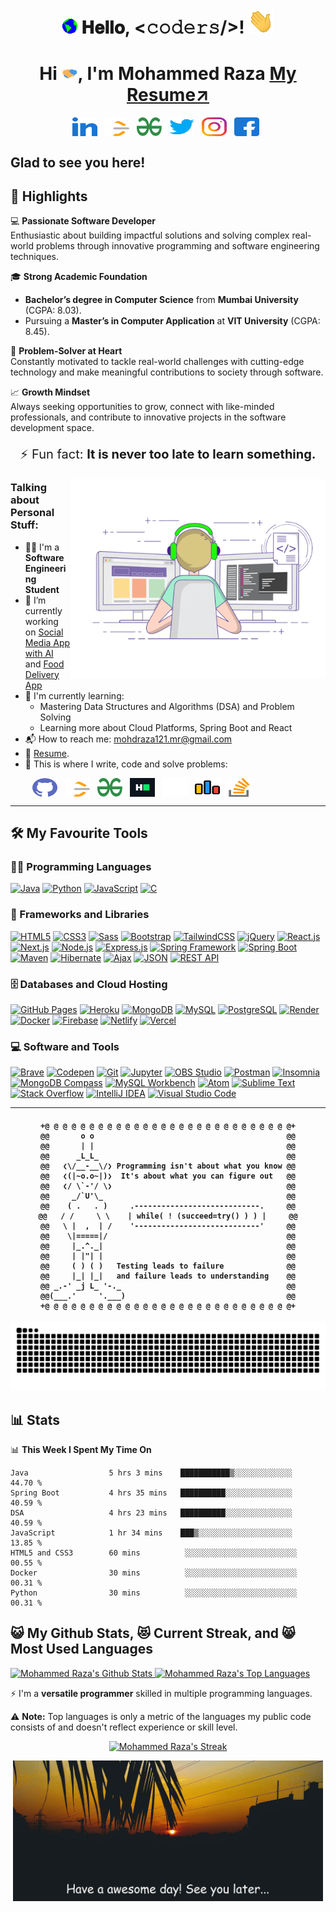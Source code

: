 <h1 align="center">
  <img src="./GIF/Earth.gif" width="24px"/>
  𝐇𝐞𝐥𝐥𝐨, &lt;𝚌𝚘𝚍𝚎𝚛𝚜/&gt;!
  <img src="./GIF/Hi.gif" width="40px" />
</h1>

<h1 align="center">
    Hi <img src='./GIF/Handshake.gif' height='26' alt='there'>, I'm Mohammed Raza <a href="https://drive.google.com/file/d/1Rnbg6iF29tZmK4JVc0V6bQTT3klSXzZc/view?usp=drive_link" alt="Mohammed Raza's Resume">My Resume↗️</a>
</h1>

<div align="center">
<a href="https://github.com/Razakhan34" target="_blank"><img align="center" src="./images/Social/linked-in-alt.svg" alt="Mohammed Raza" height="30" width="40" /></a>
&nbsp;
<a href="https://leetcode.com/u/raza_coder34/" target="_blank"><img align="center" src="./images/Social/leet-code.svg" alt="Mohammed Raza" height="30" width="40" /></a>
&nbsp;
<a href="https://www.geeksforgeeks.org/user/raza_coder34/" target="_blank"><img align="center" src="./images/Social/geeks-for-geeks.svg" alt="Mohammed Raza" height="30" width="40" /></a>
&nbsp;
<a href="https://x.com/razakhan_34" target="_blank"><img align="center" src="./images/Social/twitter.svg" alt="Mohammed Raza" height="30" width="40" /></a>
&nbsp;
<a href="https://www.instagram.com/mohd_raza_72" target="_blank"><img align="center" src="./images/Social/instagram.svg" alt="Mohammed Raza" height="30" width="40" /></a>
&nbsp;
<a href="https://www.facebook.com/mohd.raza.90038882" target="_blank"><img align="center" src="./images/Social/facebook.svg" alt="Mohammed Raza" height="30" width="40" /></a>
&nbsp;
</div>

## Glad to see you here! &nbsp;

## 🚀 Highlights

💻 **Passionate Software Developer**  
 Enthusiastic about building impactful solutions and solving complex real-world problems through innovative programming and software engineering techniques.&nbsp;

🎓 **Strong Academic Foundation**

- **Bachelor’s degree in Computer Science** from **Mumbai University** (CGPA: 8.03).
- Pursuing a **Master’s in Computer Application** at **VIT University** (CGPA: 8.45).

🚀 **Problem-Solver at Heart**  
 Constantly motivated to tackle real-world challenges with cutting-edge technology and make meaningful contributions to society through software.

📈 **Growth Mindset**  
 Always seeking opportunities to grow, connect with like-minded professionals, and contribute to innovative projects in the software development space.

 <p align='center' style='font-size: 20px;margin:20px 0px'>
    ⚡ Fun fact: <strong>It is never too late to learn something.</strong>
</p>

<img align="right" alt="GIF" src="coding.gif" width="408" height="318" />

### Talking about Personal Stuff:

- 👨‍🎓 I'm a **Software Engineering Student**
- 🔭 I’m currently working on [Social Media App with AI](https://github.com/Razakhan34/social-media-app-with-AI) and [Food Delivery App](https://github.com/Razakhan34/RMeals)
- 🌱 I'm currently learning:
  - Mastering Data Structures and Algorithms (DSA) and Problem Solving
  - Learning more about Cloud Platforms, Spring Boot and React
- 📬 How to reach me: [mohdraza121.mr@gmail.com](mailto:mohdraza121.mr@gmail.com)
- 📝 [Resume](https://drive.google.com/file/d/1Rnbg6iF29tZmK4JVc0V6bQTT3klSXzZc/view?usp=drive_link).
- 💪 This is where I write, code and solve problems:

&nbsp;&nbsp;&nbsp;&nbsp;&nbsp;&nbsp;&nbsp;&nbsp;
<a href="https://github.com/Razakhan34/" target="_blank"><img align="center" src="./images/Social/github.svg" alt="Mohammed Raza" height="30" width="40" /></a>
&nbsp;
<a href="https://leetcode.com/u/raza_coder34/" target="_blank"><img align="center" src="./images/Social/leet-code.svg" alt="Mohammed Raza" height="30" width="40" /></a>
&nbsp;
<a href="https://www.geeksforgeeks.org/user/raza_coder34/" target="_blank"><img align="center" src="./images/Social/geeks-for-geeks.svg" alt="Mohammed Raza" height="30" width="40" /></a>
&nbsp;
<a href="https://www.hackerrank.com/profile/mohdraza8693_mr/" target="_blank"><img align="center" src="./images/Social/hackerrank.svg" alt="Mohammed Raza" height="30" width="40" /></a>
&nbsp;
<a href="https://www.hackerrank.com/profile/mohdraza8693_mr/" target="_blank"><img align="center" src="./images/Social/icons8-codechef.svg" style="color:white;" alt="Mohammed Raza" height="30" width="40" /></a>
&nbsp;
<a href="https://codeforces.com/profile/raza_coder34/" target="_blank"><img align="center" src="./images/Social/codeforces.svg" style="color:white;" alt="Mohammed Raza" height="30" width="40" /></a>
&nbsp;
<a href="https://stackoverflow.com/users/13803889/mohammed-raza" target="_blank"><img align="center" src="./images/Social/stack-overflow.svg" alt="13064312" height="30" width="40" /></a>
&nbsp;

---

## 🛠️ My Favourite Tools

### 👨‍💻 Programming Languages

<p>
    <a href="#"><img alt="Java" src="https://img.shields.io/badge/Java-007396.svg?logo=java&logoColor=white"></a>
    <a href="#"><img alt="Python" src="https://img.shields.io/badge/Python-14354C.svg?logo=python&logoColor=white"></a>
    <a href="#"><img alt="JavaScript" src="https://img.shields.io/badge/JavaScript-F7DF1E.svg?logo=javascript&logoColor=black"></a>
    <a href="#"><img alt="C" src="https://img.shields.io/badge/C-03599C.svg?logo=c-in-hexagon&logoColor=white"></a>
</p>

### 🧰 Frameworks and Libraries

<p>
    <a href="#"><img alt="HTML5" src="https://img.shields.io/badge/HTML5-E34F26.svg?logo=html5&logoColor=white"></a>
    <a href="#"><img alt="CSS3" src="https://img.shields.io/badge/CSS3-1572B6.svg?logo=css3&logoColor=white"></a>
    <a href="#"><img alt="Sass" src="https://img.shields.io/badge/Sass-CC6699.svg?logo=sass&logoColor=white"></a>
    <a href="#"><img alt="Bootstrap" src="https://img.shields.io/badge/Bootstrap-7952B3.svg?logo=bootstrap&logoColor=white"></a>
    <a href="#"><img alt="TailwindCSS" src="https://img.shields.io/badge/TailwindCSS-38B2AC.svg?logo=tailwind-css&logoColor=white"></a>
    <a href="#"><img alt="jQuery" src="https://img.shields.io/badge/jQuery-0769AD.svg?logo=jquery&logoColor=white"></a>
    <a href="#"><img alt="React.js" src="https://img.shields.io/badge/React-20232a.svg?logo=react&logoColor=%2361DAFB"></a>
    <a href="#"><img alt="Next.js" src="https://img.shields.io/badge/Next.js-000000.svg?logo=nextdotjs&logoColor=white"></a>
    <a href="#"><img alt="Node.js" src="https://img.shields.io/badge/Node.js-43853D.svg?logo=node.js&logoColor=white"></a>
    <a href="#"><img alt="Express.js" src="https://img.shields.io/badge/Express.js-404d59.svg?logo=express&logoColor=white"></a>
    <a href="#"><img alt="Spring Framework" src="https://img.shields.io/badge/Spring-6DB33F.svg?logo=spring&logoColor=white"></a>
    <a href="#"><img alt="Spring Boot" src="https://img.shields.io/badge/Spring_Boot-6DB33F.svg?logo=springboot&logoColor=white"></a>
    <a href="#"><img alt="Maven" src="https://img.shields.io/badge/Maven-C71A36.svg?logo=apachemaven&logoColor=white"></a>
    <a href="#"><img alt="Hibernate" src="https://img.shields.io/badge/Hibernate-6DB33F.svg?logo=hibernate&logoColor=white"></a>
    <a href="#"><img alt="Ajax" src="https://img.shields.io/badge/Ajax-4A8FFF.svg?logo=javascript&logoColor=white"></a>
    <a href="#"><img alt="JSON" src="https://img.shields.io/badge/JSON-000000.svg?logo=json&logoColor=white"></a>
    <a href="#"><img alt="REST API" src="https://img.shields.io/badge/REST-025E8C.svg?logo=api&logoColor=white"></a>
</p>

### 🗄️ Databases and Cloud Hosting

<p>
    <a href="#"><img alt="GitHub Pages" src="https://img.shields.io/badge/GitHub%20Pages-327FC7.svg?logo=github&logoColor=white"></a>
    <a href="#"><img alt="Heroku" src="https://img.shields.io/badge/Heroku-430098.svg?logo=heroku&logoColor=white"></a>
    <a href="#"><img alt="MongoDB" src="https://img.shields.io/badge/MongoDB-4ea94b.svg?logo=mongodb&logoColor=white"></a>
    <a href="#"><img alt="MySQL" src="https://img.shields.io/badge/MySQL-00f.svg?logo=mysql&logoColor=white"></a>
    <a href="#"><img alt="PostgreSQL" src="https://img.shields.io/badge/PostgreSQL-316192.svg?logo=postgresql&logoColor=white"></a>
    <a href="#"><img alt="Render" src="https://img.shields.io/badge/Render-4F75A2.svg?logo=render&logoColor=white"></a>
    <a href="#"><img alt="Docker" src="https://img.shields.io/badge/Docker-2496ED.svg?logo=docker&logoColor=white"></a>
    <a href="#"><img alt="Firebase" src="https://img.shields.io/badge/Firebase-FFCA28.svg?logo=firebase&logoColor=white"></a>
    <a href="#"><img alt="Netlify" src="https://img.shields.io/badge/Netlify-00C7B7.svg?logo=netlify&logoColor=white"></a>
    <a href="#"><img alt="Vercel" src="https://img.shields.io/badge/Vercel-000000.svg?logo=vercel&logoColor=white"></a>
</p>

### 💻 Software and Tools

<p>
    <a href="#"><img alt="Brave" src="https://img.shields.io/badge/-Brave-FB542B?logo=brave&logoColor=white"></a>
    <a href="#"><img alt="Codepen" src="https://img.shields.io/badge/Codepen-000000.svg?logo=codepen&logoColor=white"></a>
    <a href="#"><img alt="Git" src="https://img.shields.io/badge/Git-F05033.svg?logo=git&logoColor=white"></a>
    <a href="#"><img alt="Jupyter" src="https://img.shields.io/badge/Jupyter-F37626.svg?logo=Jupyter&logoColor=white"></a>
    <a href="#"><img alt="OBS Studio" src="https://img.shields.io/badge/-OBS%20Studio-302E31?logo=obs-studio&logoColor=white"></a>
    <a href="#"><img alt="Postman" src="https://img.shields.io/badge/Postman-FF6C37?logo=postman&logoColor=white"></a>
    <a href="#"><img alt="Insomnia" src="https://img.shields.io/badge/Insomnia-5849BE.svg?logo=insomnia&logoColor=white"></a>
    <a href="#"><img alt="MongoDB Compass" src="https://img.shields.io/badge/MongoDB%20Compass-47A248.svg?logo=mongodb&logoColor=white"></a>
    <a href="#"><img alt="MySQL Workbench" src="https://img.shields.io/badge/MySQL%20Workbench-00758F.svg?logo=mysql&logoColor=white"></a>
    <a href="#"><img alt="Atom" src="https://img.shields.io/badge/Atom-66595C.svg?logo=atom&logoColor=white"></a>
    <a href="#"><img alt="Sublime Text" src="https://img.shields.io/badge/Sublime_Text-FF9800.svg?logo=sublime-text&logoColor=white"></a>
    <a href="#"><img alt="Stack Overflow" src="https://img.shields.io/badge/-Stack%20Overflow-FE7A16?logo=stack-overflow&logoColor=white"></a>
    <a href="#"><img alt="IntelliJ IDEA" src="https://img.shields.io/badge/IntelliJ%20IDEA-000000.svg?logo=intellij-idea&logoColor=white"></a>
    <a href="#"><img alt="Visual Studio Code" src="https://img.shields.io/badge/Visual%20Studio%20Code-0078d7.svg?logo=visual-studio-code&logoColor=white"></a>
</p>

---

<!-- Coding Robot and Github Snake -->
<h4 align="center">
  
```
+@ @ @ @ @ @ @ @ @ @ @ @ @ @ @ @ @ @ @ @ @ @ @ @ @ @ @ @+
@@       o o                                           @@
@@       | |                                           @@
@@      _L_L_                                          @@
@@   ❮\/__-__\/❯ Programming isn't about what you know @@
@@   ❮(|~o.o~|)❯  It's about what you can figure out   @@
@@   ❮/ \`-'/ \❯                                       @@
@@     _/`U'\_                                         @@
@@    ( .   . )     .----------------------------.     @@
@@   / /     \ \    | while( ! (succeed=try() ) ) |     @@
@@   \ |  ,  | /    '----------------------------'     @@
@@    \|=====|/                                        @@
@@     |_.^._|                                         @@
@@     | |"| |                                         @@
@@     ( ) ( )   Testing leads to failure              @@
@@     |_| |_|   and failure leads to understanding    @@
@@ _.-' _j L_ '-._                                     @@
@@(___.'     '.___)                                    @@
+@ @ @ @ @ @ @ @ @ @ @ @ @ @ @ @ @ @ @ @ @ @ @ @ @ @ @ @+
```

</h4>  
  
![𝙶𝚒𝚝𝚑𝚞𝚋 𝙲𝚘𝚗𝚝𝚛𝚒𝚋𝚞𝚝𝚒𝚘𝚗 𝙶𝚛𝚊𝚙𝚑](github-contribution-grid-snake.svg)

<!-- end Coding Roboy and Github Snake here -->

## 📊 Stats

<!-- [![wakatime](https://wakatime.com/badge/user/0f3d8544-3446-40bb-987d-b1a8ed7d2cff.svg)](https://wakatime.com/@0f3d8544-3446-40bb-987d-b1a8ed7d2cff) <b>&nbsp; coded, since JAN 22 2021</b> -->

📊 <b>This Week I Spent My Time On</b>

<!--START_SECTION:waka-->

```text
Java                  5 hrs 3 mins    ███████████▒░░░░░░░░░░░░░   44.70 %
Spring Boot           4 hrs 35 mins   ██████████░░░░░░░░░░░░░░░   40.59 %
DSA                   4 hrs 23 mins   ██████████░░░░░░░░░░░░░░░   40.59 %
JavaScript            1 hr 34 mins    ███▒░░░░░░░░░░░░░░░░░░░░░   13.85 %
HTML5 and CSS3        60 mins          ░░░░░░░░░░░░░░░░░░░░░░░░░   00.55 %
Docker                30 mins          ░░░░░░░░░░░░░░░░░░░░░░░░░   00.31 %
Python                30 mins          ░░░░░░░░░░░░░░░░░░░░░░░░░   00.31 %
```

<!--END_SECTION:waka-->

## 😺 My Github Stats, 😻 Current Streak, and 😸 Most Used Languages

<a href="https://github.com/anuraghazra/github-readme-stats" title="Go to Source">
  <img alt="Mohammed Raza's Github Stats" src="https://denvercoder1-github-readme-stats.vercel.app/api?username=Razakhan34&show_icons=true&count_private=true&theme=react&border=61dafb&hide_border=true" height="172px"/>
</a>
<a href="https://github.com/anuraghazra/github-readme-stats" title="Go to Source">
  <img alt="Mohammed Raza's Top Languages" src="https://github-readme-stats.vercel.app/api/top-langs/?username=RazaKhan34&langs_count=6&layout=compact&theme=react&hide_border=true&border_color=61dafb&hide=Jupyter%20Notebook,html,css,scss,pug,ruby,php,shell" height="172px"/>
</a>

⚡ I'm a **versatile programmer** skilled in multiple programming languages.

⚠ **Note:** Top languages is only a metric of the languages my public code consists of and doesn't reflect experience or skill level.

<p align="center">
  <a href="https://git.io/streak-stats" title="Go to Source">
    <img alt="Mohammed Raza's Streak" src="https://github-readme-streak-stats.herokuapp.com/?user=RazaKhan34&theme=react&border=61dafb" height="192px"/>
  </a>
</p>

<p align="center" style='margin: 8px 4px;'>
    <img src="sunrise.jpeg" alt="Mohammed Raza" />
</p>
